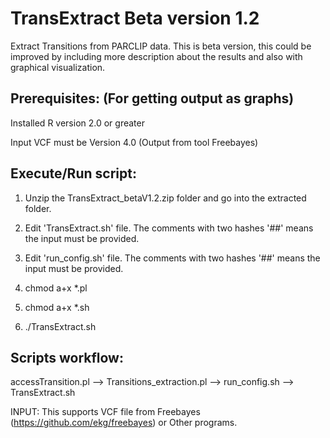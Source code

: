 TransExtract Beta version 1.2
=============================

Extract Transitions from PARCLIP data. This is beta version, this could be improved by including more description about the results and also with graphical visualization.

Prerequisites: (For getting output as graphs)
--------------

Installed R version 2.0 or greater

Input VCF must be Version 4.0 (Output from tool Freebayes)

Execute/Run script: 
------------------

1) Unzip the TransExtract_betaV1.2.zip folder and go into the extracted folder.

2) Edit 'TransExtract.sh' file. The comments with two hashes '##' means the input must be provided.

3) Edit 'run_config.sh' file. The comments with two hashes '##' means the input must be provided.

4) chmod a+x *.pl

5) chmod a+x *.sh

6) ./TransExtract.sh


Scripts workflow:
----------------

accessTransition.pl --> Transitions_extraction.pl --> run_config.sh --> TransExtract.sh


INPUT: This supports VCF file from Freebayes (https://github.com/ekg/freebayes) or Other programs.

